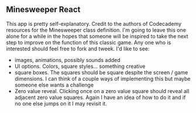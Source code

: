 ## Minesweeper React

This app is pretty self-explanatory. Credit to the authors of Codecademy resources for the Minesweeper class definition. 
I'm going to leave this one alone for a while in the hopes that someone will be inspired to take the next step
to improve on the function of this classic game. Any one who is interested should feel free to fork and tweek.
I'd like to see:

* images, animations, possibly sounds added
* UI options. Colors, square styles... something creative
* square boxes. The squares should be square despite the screen / game dimensions.
  I can think of a couple ways of implementing this but maybe someone else wants a challenge
* Zero value reveal. Clicking once on a zero value square should reveal all adjacent zero value squares.
  Again I have an idea of how to do it and if no one else jumps on it I may revisit it. 